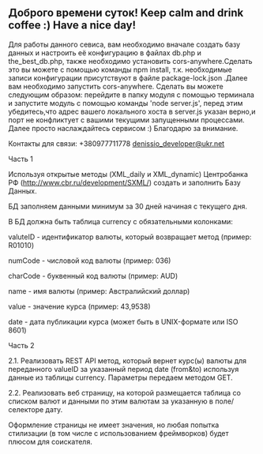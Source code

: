 ## Доброго времени суток! Keep calm and drink coffee :) Have a nice day!

Для работы данного севиса, вам необходимо вначале создать базу данных и настроить её конфигурацию в файлах db.php и the_best_db.php, также необходимо установить cors-anywhere.Сделать это вы можете с помощью команды npm install,
т.к. необходимые записи конфигурации присутствуют в файле package-lock.json .Далее вам необходимо запустить cors-anywhere.
Сделать вы можете следующим образом: перейдите в папку модуля с помощью терминала и запустите модуль с помощью команды 'node server.js',
перед этим убедитесь,что адрес вашего локального хоста в server.js указан верно,и порт не конфликтует с вашими текущими запущенными процессами.
Далее просто наслаждайтесь сервисом :) Благодарю за внимание.

Контакты для связи: +380977711778 denissio_developer@ukr.net



Часть 1

Используя открытые методы (XML_daily и XML_dynamic) Центробанка РФ (http://www.cbr.ru/development/SXML/) создать и заполнить Базу Данных.

БД заполняем данными минимум за 30 дней начиная с текущего дня.


В БД должна быть таблица currency c обязательными колонками:

valuteID - идентификатор валюты, который возвращает метод (пример: R01010)

numCode -  числовой код валюты (пример: 036)

сharCode - буквенный код валюты (пример: AUD)

name - имя валюты (пример: Австралийский доллар)

value - значение курса (пример: 43,9538)

date - дата публикации курса (может быть в UNIX-формате или ISO 8601)


Часть 2


2.1.  Реализовать REST API метод, который вернет курс(ы) валюты для переданного valueID за указанный период date (from&to) используя данные из таблицы currency. Параметры передаем методом GET.


2.2. Реализовать веб страницу, на которой размещается таблица со списком валют и данными по этим валютам за указанную в поле/селекторе дату.


Оформление страницы не имеет значения, но любая попытка стилизации (в том числе с использованием фреймворков) будет плюсом для соискателя.
